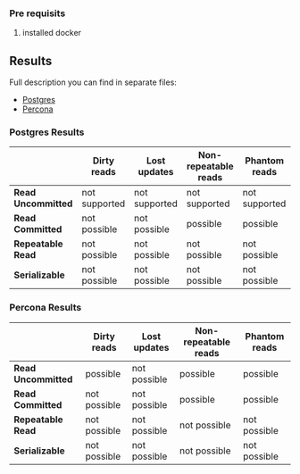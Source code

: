 ### Pre requisits 

1. installed docker

## Results

Full description you can find in separate files:
- [Postgres](postgres.md)
- [Percona](percona.md)

### Postgres Results

|  | Dirty reads | Lost updates | Non-repeatable reads | Phantom reads |
|---|---|---|---|---|
| **Read Uncommitted**  | not supported | not supported | not supported | not supported |
| **Read Committed**    | not possible | not possible | possible | possible |
| **Repeatable Read**   | not possible | not possible | not possible | not possible |
| **Serializable**      | not possible | not possible | not possible | not possible |

### Percona Results

|  | Dirty reads | Lost updates | Non-repeatable reads | Phantom reads |
|---|---|---|---|---|
| **Read Uncommitted**  | possible | not possible | possible | possible |
| **Read Committed**    | not possible | not possible | possible | possible |
| **Repeatable Read**   | not possible | not possible | not possible | not possible |
| **Serializable**      | not possible | not possible | not possible | not possible |
